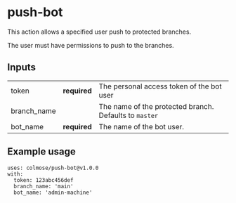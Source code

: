 # push-bot
This action allows a specified user push to protected branches.

The user must have permissions to push to the branches.

## Inputs

| |||
| --- | --- | --- |
| token | **required** | The personal access token of the bot user
| branch_name | | The name of the protected branch. Defaults to `master`
| bot_name | **required** | The name of the bot user.

## Example usage
```
uses: colmose/push-bot@v1.0.0
with:
  token: 123abc456def
  branch_name: 'main'
  bot_name: 'admin-machine'
```
